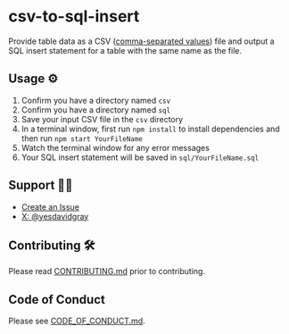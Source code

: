 # csv-to-sql-insert

Provide table data as a CSV
([comma-separated values](https://en.wikipedia.org/wiki/Comma-separated_values))
file and output a SQL insert statement for a table with the same name as the
file.

## Usage ⚙

1. Confirm you have a directory named `csv`
2. Confirm you have a directory named `sql`
3. Save your input CSV file in the `csv` directory
4. In a terminal window, first run `npm install` to install dependencies and
   then run `npm start YourFileName`
5. Watch the terminal window for any error messages
6. Your SQL insert statement will be saved in `sql/YourFileName.sql`

## Support 👨‍💻

- [Create an Issue](https://github.com/gitdagray/csv-to-sql/issues)
- [X: @yesdavidgray](https://x.com/yesdavidgray)

## Contributing 🛠

Please read
[CONTRIBUTING.md](https://github.com/gitdagray/csv-to-sql/blob/main/CONTRIBUTING.md)
prior to contributing.

## Code of Conduct

Please see
[CODE_OF_CONDUCT.md](https://github.com/gitdagray/csv-to-sql/blob/main/CODE_OF_CONDUCT.md).
